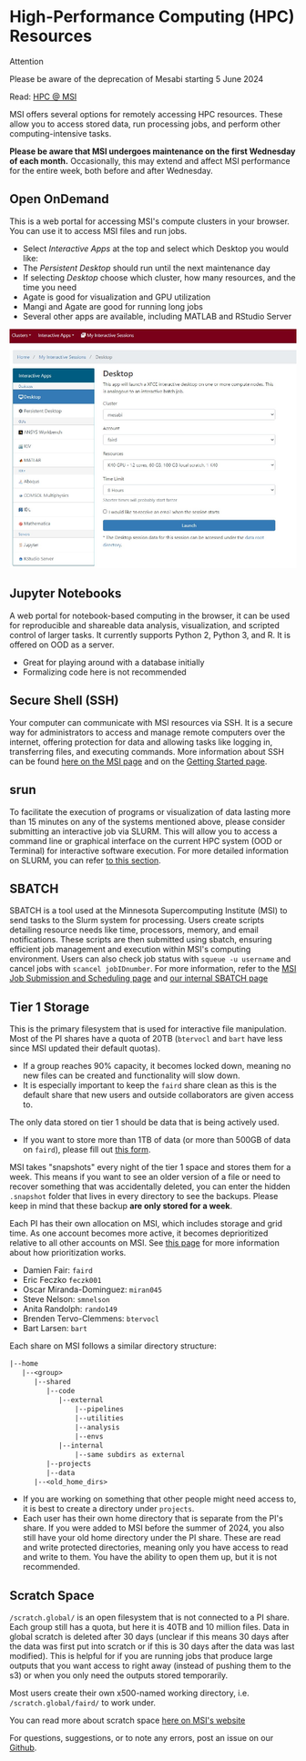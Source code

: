 # High-Performance Computing (HPC) Resources 

<div class="admonition attention">
    <p class="first admonition-title">Attention</p>
    <p class="last">
        Please be aware of the deprecation of Mesabi starting 5 June 2024
    </p>
</div>

Read: [HPC @ MSI](https://www.msi.umn.edu/content/interactive-hpc)

MSI offers several options for remotely accessing HPC resources. These allow you to access stored data, run processing jobs, and perform other computing-intensive tasks. 

**Please be aware that MSI undergoes maintenance on the first Wednesday of each month.** Occasionally, this may extend and affect MSI performance for the entire week, both before and after Wednesday. 


## Open OnDemand

This is a web portal for accessing MSI's compute clusters in your browser. You can use it to access MSI files and run jobs.

* Select *Interactive Apps* at the top and select which Desktop you would like:
* The *Persistent Desktop* should run until the next maintenance day 
* If selecting *Desktop* choose which cluster, how many resources, and the time you need 
* Agate is good for visualization and GPU utilization
* Mangi and Agate are good for running long jobs 
* Several other apps are available, including MATLAB and RStudio Server
    
![Open OnDemand Window](img/ood_example.jpeg)

## Jupyter Notebooks

A web portal for notebook-based computing in the browser, it can be used for reproducible and shareable data analysis, visualization, and scripted control of larger tasks. It currently supports Python 2, Python 3, and R. It is offered on OOD as a server.

* Great for playing around with a database initially
* Formalizing code here is not recommended

## Secure Shell (SSH)

Your computer can communicate with MSI resources via SSH. It is a secure way for administrators to access and manage remote computers over the internet, offering protection for data and allowing tasks like logging in, transferring files, and executing commands.
More information about SSH can be found [here on the MSI page](https://it.umn.edu/services-technologies/resources/use-secure-shell-ssh) and on the [Getting Started page](msi-login.md#logging-in-to-msi). 

## srun 

To facilitate the execution of programs or visualization of data lasting more than 15 minutes on any of the systems mentioned above, please consider submitting an interactive job via SLURM. This will allow you to access a command line or graphical interface on the current HPC system (OOD or Terminal) for interactive software execution. For more detailed information on SLURM, you can refer [to this section](slurm.md).

## SBATCH

SBATCH is a tool used at the Minnesota Supercomputing Institute (MSI) to send tasks to the Slurm system for processing. Users create scripts detailing resource needs like time, processors, memory, and email notifications. These scripts are then submitted using sbatch, ensuring efficient job management and execution within MSI's computing environment. Users can also check job status with `squeue -u username` and cancel jobs with `scancel jobIDnumber`. For more information, refer to the [MSI Job Submission and Scheduling page](https://www.msi.umn.edu/content/job-submission-and-scheduling-slurm) and [our internal SBATCH page](slurm-params.md#sbatch)

## Tier 1 Storage

This is the primary filesystem that is used for interactive file manipulation. Most of the PI shares have a quota of 20TB (`btervocl` and `bart` have less since MSI updated their default quotas). 

- If a group reaches 90% capacity, it becomes locked down, meaning no new files can be created and functionality will slow down.
- It is especially important to keep the `faird` share clean as this is the default share that new users and outside collaborators are given access to. 

The only data stored on tier 1 should be data that is being actively used. 

- If you want to store more than 1TB of data (or more than 500GB of data on `faird`), please fill out [this form](https://docs.google.com/forms/d/e/1FAIpQLSd1QI_Hmi3khwITVctnaDJYY2M1NegsAWYPR6AXoodUCrrpZw/viewform).

MSI takes "snapshots" every night of the tier 1 space and stores them for a week. This means if you want to see an older version of a file or need to recover something that was accidentally deleted, you can enter the hidden `.snapshot` folder that lives in every directory to see the backups. Please keep in mind that these backup **are only stored for a week**.

Each PI has their own allocation on MSI, which includes storage and grid time. As one account becomes more active, it becomes deprioritized relative to all other accounts on MSI. See [this page](fairshare.md) for more information about how prioritization works. 

* Damien Fair: `faird`
* Eric Feczko `feczk001`
* Oscar Miranda-Dominguez: `miran045`
* Steve Nelson: `smnelson`
* Anita Randolph: `rando149`
* Brenden Tervo-Clemmens: `btervocl`
* Bart Larsen: `bart`

Each share on MSI follows a similar directory structure:

```
|--home
   |--<group>
      |--shared
         |--code
            |--external
                |--pipelines
                |--utilities
                |--analysis
                |--envs
            |--internal
                |--same subdirs as external
         |--projects
         |--data
      |--<old_home_dirs>
```

* If you are working on something that other people might need access to, it is best to create a directory under `projects`. 
* Each user has their own home directory that is separate from the PI's share. If you were added to MSI before the summer of 2024, you also still have your old home directory under the PI share. These are read and write protected directories, meaning only you have access to read and write to them. You have the ability to open them up, but it is not recommended.

## Scratch Space

`/scratch.global/` is an open filesystem that is not connected to a PI share. Each group still has a quota, but here it is 40TB and 10 million files. Data in global scratch is deleted after 30 days (unclear if this means 30 days after the data was first put into scratch or if this is 30 days after the data was last modified). This is helpful for if you are running jobs that produce large outputs that you want access to right away (instead of pushing them to the s3) or when you only need the outputs stored temporarily. 

Most users create their own x500-named working directory, i.e. `/scratch.global/faird/` to work under.

You can read more about scratch space [here on MSI's website](https://msi.umn.edu/about-msi-services/data-storage/high-performance-storage/scratch-storage)

For questions, suggestions, or to note any errors, post an issue on our [Github](https://github.com/DCAN-Labs/cdni-brain/issues).
